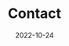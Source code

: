---
title: Contact
date: 2022-10-24

type: landing

sections:
  
- block: hero
  content:
    title: Contact
    text: |-
      전북대학교 컴퓨터 인공지능 학부 위치입니다.
    email: twtw136@jbnu.ac.kr
    address:
      street: 전북대학교 공과대학 7호관
      city: 전주시
      region: 전라북도
      country: 대한민국
      country_code: KO
    coordinates:
      latitude: '35.84603'
      longitude: '127.1343549'
  design:
    columns: '1'
---